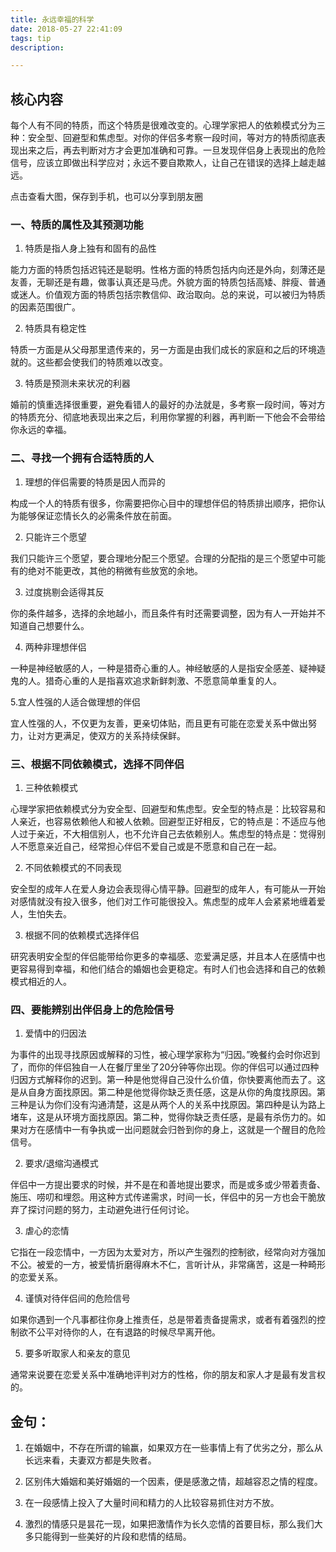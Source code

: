 ```yaml
---
title: 永远幸福的科学
date: 2018-05-27 22:41:09
tags: tip
description: 

---
```



## 核心内容

每个人有不同的特质，而这个特质是很难改变的。心理学家把人的依赖模式分为三种：安全型、回避型和焦虑型。对你的伴侣多考察一段时间，等对方的特质彻底表现出来之后，再去判断对方才会更加准确和可靠。一旦发现伴侣身上表现出的危险信号，应该立即做出科学应对；永远不要自欺欺人，让自己在错误的选择上越走越远。    

点击查看大图，保存到手机，也可以分享到朋友圈

### 一、特质的属性及其预测功能

1. 特质是指人身上独有和固有的品性

能力方面的特质包括迟钝还是聪明。性格方面的特质包括内向还是外向，刻薄还是友善，无聊还是有趣，做事认真还是马虎。外貌方面的特质包括高矮、胖瘦、普通或迷人。价值观方面的特质包括宗教信仰、政治取向。总的来说，可以被归为特质的因素范围很广。

2. 特质具有稳定性

特质一方面是从父母那里遗传来的，另一方面是由我们成长的家庭和之后的环境造就的。这些都会使我们的特质难以改变。

3. 特质是预测未来状况的利器

婚前的慎重选择很重要，避免看错人的最好的办法就是，多考察一段时间，等对方的特质充分、彻底地表现出来之后，利用你掌握的利器，再判断一下他会不会带给你永远的幸福。

### 二、寻找一个拥有合适特质的人

1. 理想的伴侣需要的特质是因人而异的

构成一个人的特质有很多，你需要把你心目中的理想伴侣的特质排出顺序，把你认为能够保证恋情长久的必需条件放在前面。

2. 只能许三个愿望

我们只能许三个愿望，要合理地分配三个愿望。合理的分配指的是三个愿望中可能有的绝对不能更改，其他的稍微有些放宽的余地。

3. 过度挑剔会适得其反

你的条件越多，选择的余地越小，而且条件有时还需要调整，因为有人一开始并不知道自己想要什么。

4. 两种非理想伴侣

一种是神经敏感的人，一种是猎奇心重的人。神经敏感的人是指安全感差、疑神疑鬼的人。猎奇心重的人是指喜欢追求新鲜刺激、不愿意简单重复的人。

5.宜人性强的人适合做理想的伴侣

宜人性强的人，不仅更为友善，更亲切体贴，而且更有可能在恋爱关系中做出努力，让对方更满足，使双方的关系持续保鲜。

### 三、根据不同依赖模式，选择不同伴侣

1. 三种依赖模式

心理学家把依赖模式分为安全型、回避型和焦虑型。安全型的特点是：比较容易和人亲近，也容易依赖他人和被人依赖。回避型正好相反，它的特点是：不适应与他人过于亲近，不大相信别人，也不允许自己去依赖别人。焦虑型的特点是：觉得别人不愿意亲近自己，经常担心伴侣不爱自己或是不愿意和自己在一起。

2. 不同依赖模式的不同表现

安全型的成年人在爱人身边会表现得心情平静。回避型的成年人，有可能从一开始对感情就没有投入很多，他们对工作可能很投入。焦虑型的成年人会紧紧地缠着爱人，生怕失去。

3. 根据不同的依赖模式选择伴侣

研究表明安全型的伴侣能带给你更多的幸福感、恋爱满足感，并且本人在感情中也更容易得到幸福，和他们结合的婚姻也会更稳定。有时人们也会选择和自己的依赖模式相近的人。

### 四、要能辨别出伴侣身上的危险信号

1. 爱情中的归因法

为事件的出现寻找原因或解释的习性，被心理学家称为“归因。”晚餐约会时你迟到了，而你的伴侣独自一人在餐厅里坐了20分钟等你出现。你的伴侣可以通过四种归因方式解释你的迟到。第一种是他觉得自己没什么价值，你快要离他而去了。这是从自身方面找原因。第二种是他觉得你缺乏责任感，这是从你的角度找原因。第三种是认为你们没有沟通清楚，这是从两个人的关系中找原因。第四种是认为路上堵车，这是从环境方面找原因。第二种，觉得你缺乏责任感，是最有杀伤力的。如果对方在感情中一有争执或一出问题就会归咎到你的身上，这就是一个醒目的危险信号。

2. 要求/退缩沟通模式

伴侣中一方提出要求的时候，并不是在和善地提出要求，而是或多或少带着责备、施压、唠叨和埋怨。用这种方式传递需求，时间一长，伴侣中的另一方也会干脆放弃了探讨问题的努力，主动避免进行任何讨论。

3. 虐心的恋情

它指在一段恋情中，一方因为太爱对方，所以产生强烈的控制欲，经常向对方强加不公。被爱的一方，被爱情折磨得麻木不仁，言听计从，非常痛苦，这是一种畸形的恋爱关系。

4. 谨慎对待伴侣间的危险信号

如果你遇到一个凡事都往你身上推责任，总是带着责备提需求，或者有着强烈的控制欲不公平对待你的人，在有退路的时候尽早离开他。

5. 要多听取家人和亲友的意见

通常来说要在恋爱关系中准确地评判对方的性格，你的朋友和家人才是最有发言权的。

## 金句：

1. 在婚姻中，不存在所谓的输赢，如果双方在一些事情上有了优劣之分，那么从长远来看，夫妻双方都是失败者。

2. 区别伟大婚姻和美好婚姻的一个因素，便是感激之情，超越容忍之情的程度。

3. 在一段感情上投入了大量时间和精力的人比较容易抓住对方不放。

4. 激烈的情感只是昙花一现，如果把激情作为长久恋情的首要目标，那么我们大多只能得到一些美好的片段和悲情的结局。

